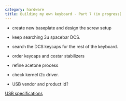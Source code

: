 ```yaml
---
category: hardware
title: Building my own keyboard - Part 7 (in progress)
---
```


- create new baseplate and design the screw setup
- keep searching 3u spacebar DCS.
- search the DCS keycaps for the rest of the keyboard.
- order keycaps and costar stabilizers
- refine acetone process
- check kernel i2c driver.

- USB vendor and product id?

[USB specifications](https://www.beyondlogic.org/usbnutshell/usb1.shtml)

